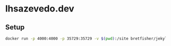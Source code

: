 # lhsazevedo.dev

## Setup

```sh
docker run -p 4000:4000 -p 35729:35729 -v $(pwd):/site bretfisher/jekyll-serve bundle exec jekyll serve -H 0.0.0.0 --livereload
```
